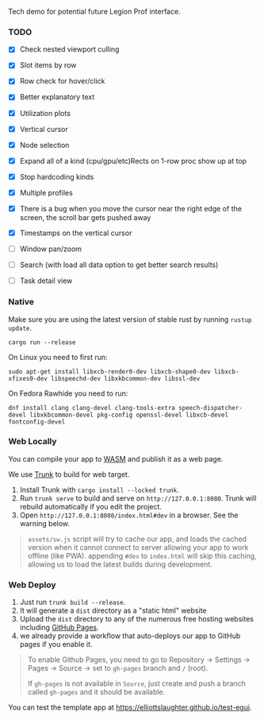 Tech demo for potential future Legion Prof interface.

### TODO

- [x] Check nested viewport culling
- [x] Slot items by row
- [x] Row check for hover/click
- [x] Better explanatory text
- [x] Utilization plots
- [x] Vertical cursor
- [x] Node selection
- [x] Expand all of a kind (cpu/gpu/etc)Rects on 1-row proc show up at top
- [x] Stop hardcoding kinds
- [x] Multiple profiles
- [x] There is a bug when you move the cursor near the right edge of the screen, the scroll bar gets pushed away
- [x] Timestamps on the vertical cursor
- [ ] Window pan/zoom
- [ ] Search (with load all data option to get better search results)
- [ ] Task detail view


### Native

Make sure you are using the latest version of stable rust by running `rustup update`.

```
cargo run --release
```

On Linux you need to first run:

`sudo apt-get install libxcb-render0-dev libxcb-shape0-dev libxcb-xfixes0-dev libspeechd-dev libxkbcommon-dev libssl-dev`

On Fedora Rawhide you need to run:

`dnf install clang clang-devel clang-tools-extra speech-dispatcher-devel libxkbcommon-devel pkg-config openssl-devel libxcb-devel fontconfig-devel`

### Web Locally

You can compile your app to [WASM](https://en.wikipedia.org/wiki/WebAssembly) and publish it as a web page.

We use [Trunk](https://trunkrs.dev/) to build for web target.
1. Install Trunk with `cargo install --locked trunk`.
2. Run `trunk serve` to build and serve on `http://127.0.0.1:8080`. Trunk will rebuild automatically if you edit the project.
3. Open `http://127.0.0.1:8080/index.html#dev` in a browser. See the warning below.

> `assets/sw.js` script will try to cache our app, and loads the cached version when it cannot connect to server allowing your app to work offline (like PWA).
> appending `#dev` to `index.html` will skip this caching, allowing us to load the latest builds during development.

### Web Deploy

1. Just run `trunk build --release`.
2. It will generate a `dist` directory as a "static html" website
3. Upload the `dist` directory to any of the numerous free hosting websites including [GitHub Pages](https://docs.github.com/en/free-pro-team@latest/github/working-with-github-pages/configuring-a-publishing-source-for-your-github-pages-site).
4. we already provide a workflow that auto-deploys our app to GitHub pages if you enable it.
> To enable Github Pages, you need to go to Repository -> Settings -> Pages -> Source -> set to `gh-pages` branch and `/` (root).
>
> If `gh-pages` is not available in `Source`, just create and push a branch called `gh-pages` and it should be available.

You can test the template app at <https://elliottslaughter.github.io/test-egui>.
